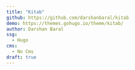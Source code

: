 ```yaml
---
title: "Kitab"
github: https://github.com/darshanbaral/kitab
demo: https://themes.gohugo.io/theme/kitab/
author: Darshan Baral
ssg:
  - Hugo
cms:
  - No Cms
draft: true
---
```

